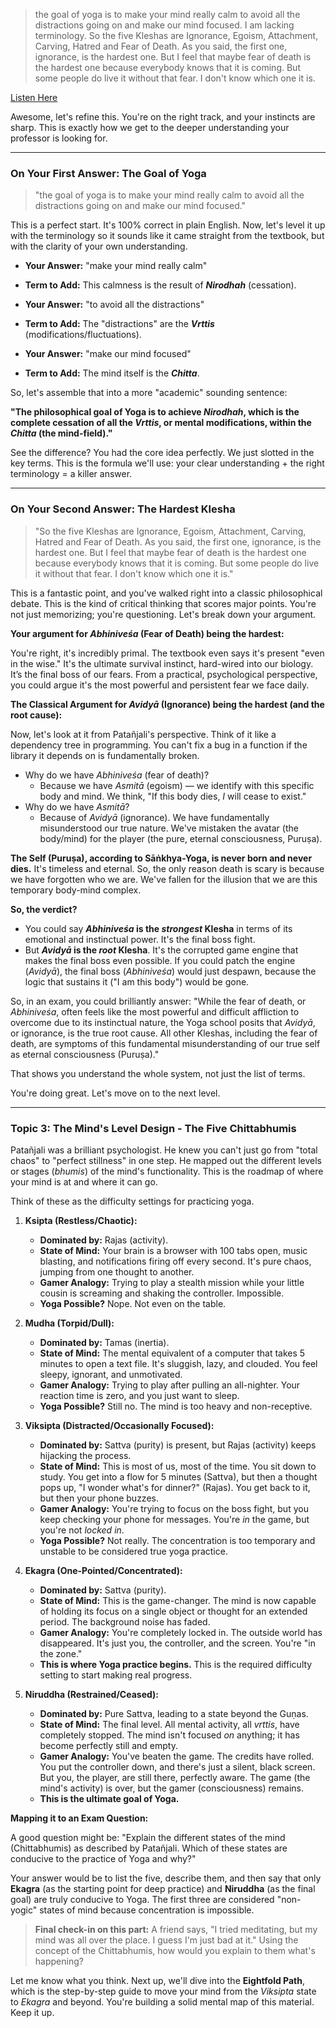 > the goal of yoga is to make your mind really calm to avoid all the distractions going on and make our mind focused. I am lacking terminology. So the five Kleshas are Ignorance, Egoism, Attachment, Carving, Hatred and Fear of Death. As you said, the first one, ignorance, is the hardest one. But I feel that maybe fear of death is the hardest one because everybody knows that it is coming. But some people do live it without that fear. I don't know which one it is.

[Listen Here](./Audio/L0.mp3)

Awesome, let's refine this. You're on the right track, and your instincts are sharp. This is exactly how we get to the deeper understanding your professor is looking for.

---

### **On Your First Answer: The Goal of Yoga**

> "the goal of yoga is to make your mind really calm to avoid all the distractions going on and make our mind focused."

This is a perfect start. It's 100% correct in plain English. Now, let's level it up with the terminology so it sounds like it came straight from the textbook, but with the clarity of your own understanding.

* **Your Answer:** "make your mind really calm"
* **Term to Add:** This calmness is the result of **_Nirodhah_** (cessation).

* **Your Answer:** "to avoid all the distractions"
* **Term to Add:** The "distractions" are the **_Vrttis_** (modifications/fluctuations).

* **Your Answer:** "make our mind focused"
* **Term to Add:** The mind itself is the **_Chitta_**.

So, let's assemble that into a more "academic" sounding sentence:

**"The philosophical goal of Yoga is to achieve _Nirodhah_, which is the complete cessation of all the _Vrttis_, or mental modifications, within the _Chitta_ (the mind-field)."**

See the difference? You had the core idea perfectly. We just slotted in the key terms. This is the formula we'll use: your clear understanding + the right terminology = a killer answer.

---

### **On Your Second Answer: The Hardest Klesha**

> "So the five Kleshas are Ignorance, Egoism, Attachment, Carving, Hatred and Fear of Death. As you said, the first one, ignorance, is the hardest one. But I feel that maybe fear of death is the hardest one because everybody knows that it is coming. But some people do live it without that fear. I don't know which one it is."

This is a fantastic point, and you've walked right into a classic philosophical debate. This is the kind of critical thinking that scores major points. You're not just memorizing; you're questioning. Let's break down your argument.

**Your argument for _Abhiniveśa_ (Fear of Death) being the hardest:**

You're right, it's incredibly primal. The textbook even says it's present "even in the wise." It's the ultimate survival instinct, hard-wired into our biology. It’s the final boss of our fears. From a practical, psychological perspective, you could argue it's the most powerful and persistent fear we face daily.

**The Classical Argument for _Avidyā_ (Ignorance) being the hardest (and the root cause):**

Now, let's look at it from Patañjali's perspective. Think of it like a dependency tree in programming. You can't fix a bug in a function if the library it depends on is fundamentally broken.

* Why do we have _Abhiniveśa_ (fear of death)?
  * Because we have _Asmitā_ (egoism) — we identify with this specific body and mind. We think, "If this body dies, _I_ will cease to exist."
* Why do we have _Asmitā_?
  * Because of _Avidyā_ (ignorance). We have fundamentally misunderstood our true nature. We've mistaken the avatar (the body/mind) for the player (the pure, eternal consciousness, Puruṣa).

**The Self (Puruṣa), according to Sāṅkhya-Yoga, is never born and never dies.** It's timeless and eternal. So, the only reason death is scary is because we have forgotten who we are. We've fallen for the illusion that we are this temporary body-mind complex.

**So, the verdict?**

* You could say **_Abhiniveśa_ is the _strongest_ Klesha** in terms of its emotional and instinctual power. It's the final boss fight.
* But **_Avidyā_ is the _root_ Klesha**. It's the corrupted game engine that makes the final boss even possible. If you could patch the engine (_Avidyā_), the final boss (_Abhiniveśa_) would just despawn, because the logic that sustains it ("I am this body") would be gone.

So, in an exam, you could brilliantly answer: "While the fear of death, or _Abhiniveśa_, often feels like the most powerful and difficult affliction to overcome due to its instinctual nature, the Yoga school posits that _Avidyā_, or ignorance, is the true root cause. All other Kleshas, including the fear of death, are symptoms of this fundamental misunderstanding of our true self as eternal consciousness (Puruṣa)."

That shows you understand the whole system, not just the list of terms.

You're doing great. Let's move on to the next level.

---

### **Topic 3: The Mind's Level Design - The Five Chittabhumis**

Patañjali was a brilliant psychologist. He knew you can't just go from "total chaos" to "perfect stillness" in one step. He mapped out the different levels or stages (_bhumis_) of the mind's functionality. This is the roadmap of where your mind is at and where it can go.

Think of these as the difficulty settings for practicing yoga.

1. **Ksipta (Restless/Chaotic):**
    * **Dominated by:** Rajas (activity).
    * **State of Mind:** Your brain is a browser with 100 tabs open, music blasting, and notifications firing off every second. It's pure chaos, jumping from one thought to another.
    * **Gamer Analogy:** Trying to play a stealth mission while your little cousin is screaming and shaking the controller. Impossible.
    * **Yoga Possible?** Nope. Not even on the table.

2. **Mudha (Torpid/Dull):**
    * **Dominated by:** Tamas (inertia).
    * **State of Mind:** The mental equivalent of a computer that takes 5 minutes to open a text file. It's sluggish, lazy, and clouded. You feel sleepy, ignorant, and unmotivated.
    * **Gamer Analogy:** Trying to play after pulling an all-nighter. Your reaction time is zero, and you just want to sleep.
    * **Yoga Possible?** Still no. The mind is too heavy and non-receptive.

3. **Viksipta (Distracted/Occasionally Focused):**
    * **Dominated by:** Sattva (purity) is present, but Rajas (activity) keeps hijacking the process.
    * **State of Mind:** This is most of us, most of the time. You sit down to study. You get into a flow for 5 minutes (Sattva), but then a thought pops up, "I wonder what's for dinner?" (Rajas). You get back to it, but then your phone buzzes.
    * **Gamer Analogy:** You're trying to focus on the boss fight, but you keep checking your phone for messages. You're _in_ the game, but you're not _locked in_.
    * **Yoga Possible?** Not really. The concentration is too temporary and unstable to be considered true yoga practice.

4. **Ekagra (One-Pointed/Concentrated):**
    * **Dominated by:** Sattva (purity).
    * **State of Mind:** This is the game-changer. The mind is now capable of holding its focus on a single object or thought for an extended period. The background noise has faded.
    * **Gamer Analogy:** You're completely locked in. The outside world has disappeared. It's just you, the controller, and the screen. You're "in the zone."
    * **This is where Yoga practice begins.** This is the required difficulty setting to start making real progress.

5. **Niruddha (Restrained/Ceased):**
    * **Dominated by:** Pure Sattva, leading to a state beyond the Guṇas.
    * **State of Mind:** The final level. All mental activity, all _vrttis_, have completely stopped. The mind isn't focused _on_ anything; it has become perfectly still and empty.
    * **Gamer Analogy:** You've beaten the game. The credits have rolled. You put the controller down, and there's just a silent, black screen. But you, the player, are still there, perfectly aware. The game (the mind's activity) is over, but the gamer (consciousness) remains.
    * **This is the ultimate goal of Yoga.**

**Mapping it to an Exam Question:**

A good question might be: "Explain the different states of the mind (Chittabhumis) as described by Patañjali. Which of these states are conducive to the practice of Yoga and why?"

Your answer would be to list the five, describe them, and then say that only **Ekagra** (as the starting point for deep practice) and **Niruddha** (as the final goal) are truly conducive to Yoga. The first three are considered "non-yogic" states of mind because concentration is impossible.

> **Final check-in on this part:** A friend says, "I tried meditating, but my mind was all over the place. I guess I'm just bad at it." Using the concept of the Chittabhumis, how would you explain to them what's happening?

Let me know what you think. Next up, we'll dive into the **Eightfold Path**, which is the step-by-step guide to move your mind from the _Viksipta_ state to _Ekagra_ and beyond. You're building a solid mental map of this material. Keep it up.
